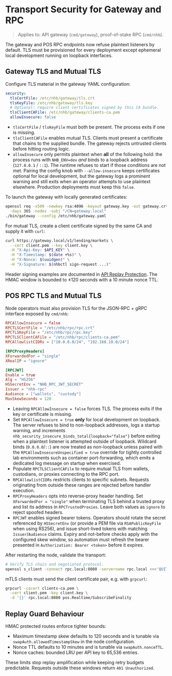 # Transport Security for Gateway and RPC

> Applies to: API gateway (`cmd/gateway`), proof-of-stake RPC (`cmd/nhb`).

The gateway and POS RPC endpoints now refuse plaintext listeners by default. TLS
must be provisioned for every deployment except ephemeral local development
running on loopback interfaces.

## Gateway TLS and Mutual TLS

Configure TLS material in the gateway YAML configuration:

```yaml
security:
  tlsCertFile: /etc/nhb/gateway/tls.crt
  tlsKeyFile: /etc/nhb/gateway/tls.key
  # Optional: require client certificates signed by this CA bundle.
  tlsClientCAFile: /etc/nhb/gateway/clients-ca.pem
  allowInsecure: false
```

* `tlsCertFile` / `tlsKeyFile` must both be present. The process exits if one is
  missing.
* `tlsClientCAFile` enables mutual TLS. Clients must present a certificate that
  chains to the supplied bundle. The gateway rejects untrusted clients before
  hitting routing logic.
* `allowInsecure` only permits plaintext when **all** of the following hold:
  the process runs with `NHB_ENV=dev` *and* binds to a loopback address
  (`127.0.0.1` / `::1`). The runtime refuses to start if those conditions are
  not met. Pairing the config knob with `--allow-insecure` keeps certificates
  optional for local development, but the gateway logs a prominent warning and
  still exits when an operator attempts to use plaintext elsewhere. Production
  deployments must keep this `false`.

To launch the gateway with locally generated certificates:

```bash
openssl req -x509 -newkey rsa:4096 -keyout gateway.key -out gateway.crt \
  -days 365 -nodes -subj "/CN=gateway.local"
./bin/gateway --config /etc/nhb/gateway.yaml
```

For mutual TLS, create a client certificate signed by the same CA and supply it
with `curl`:

```bash
curl https://gateway.local/v1/lending/markets \
  --cert client.pem --key client.key \
  -H "X-Api-Key: $API_KEY" \
  -H "X-Timestamp: $(date +%s)" \
  -H "X-Nonce: $(uuidgen)" \
  -H "X-Signature: $(nhbctl sign-request ...)"
```

Header signing examples are documented in [API Replay Protection](./api-auth.md).
The HMAC window is bounded to ±120 seconds with a 10 minute nonce TTL.

## POS RPC TLS and Mutual TLS

Node operators must also provision TLS for the JSON-RPC + gRPC interface exposed
by `cmd/nhb`:

```toml
RPCAllowInsecure = false
RPCTLSCertFile = "/etc/nhb/rpc/rpc.crt"
RPCTLSKeyFile = "/etc/nhb/rpc/rpc.key"
RPCTLSClientCAFile = "/etc/nhb/rpc/clients-ca.pem"
RPCAllowlistCIDRs = ["10.0.0.0/24", "192.168.10.0/24"]

[RPCProxyHeaders]
XForwardedFor = "single"
XRealIP = "ignore"

[RPCJWT]
Enable = true
Alg = "HS256"
HSSecretEnv = "NHB_RPC_JWT_SECRET"
Issuer = "nhb-rpc"
Audience = ["wallets", "custody"]
MaxSkewSeconds = 120
```

* Leaving `RPCAllowInsecure = false` forces TLS. The process exits if the key or
  certificate is missing.
* Set `RPCAllowInsecure = true` **only** for local development on loopback. The
  server refuses to bind to non-loopback addresses, logs a startup warning, and
  increments `nhb_security_insecure_binds_total{loopback="false"}` before
  exiting when a plaintext listener is attempted outside of loopback. Wildcard
  binds (`0.0.0.0`/`::`) are now treated as non-loopback unless paired with the
  `RPCAllowInsecureUnspecified = true` override for tightly controlled lab
  environments such as container port-forwarding, which emits a dedicated log
  message on startup when exercised.
* Populate `RPCTLSClientCAFile` to require mutual TLS from wallets, custodians,
  or proxies connecting to the RPC port.
* `RPCAllowlistCIDRs` restricts clients to specific subnets. Requests originating
  from outside these ranges are rejected before handler execution.
* `RPCProxyHeaders` opts into reverse-proxy header handling. Set
  `XForwardedFor = "single"` when terminating TLS behind a trusted proxy and list
  its address in `RPCTrustedProxies`. Leave both values as `ignore` to reject
  spoofed headers.
* `RPCJWT` enables signed bearer tokens. Operators should rotate the secret
  referenced by `HSSecretEnv` (or provide a PEM file via `RSAPublicKeyFile` when
  using RS256), and issue short-lived tokens with matching `Issuer`/`Audience`
  claims. Expiry and not-before checks apply with the configured skew window, so
  automation must refresh the bearer presented in `Authorization: Bearer <token>`
  before it expires.

After restarting the node, validate the transport:

```bash
# Verify TLS chain and negotiated protocol.
openssl s_client -connect rpc.local:8080 -servername rpc.local <<<'QUIT'
```

mTLS clients must send the client certificate pair, e.g. with `grpcurl`:

```bash
grpcurl -cacert clients-ca.pem \
  -cert client.pem -key client.key \
  -d '{}' rpc.local:8080 pos.Realtime/SubscribeFinality
```

## Replay Guard Behaviour

HMAC protected routes enforce tighter bounds:

* Maximum timestamp skew defaults to 120 seconds and is tunable via
  `swapAuth.allowedTimestampSkew` in the node configuration.
* Nonce TTL defaults to 10 minutes and is tunable via `swapAuth.nonceTTL`.
* Nonce caches: bounded LRU per API key to 65,536 entries.

These limits stop replay amplification while keeping retry budgets predictable.
Requests outside these windows return `401 Unauthorized`.
